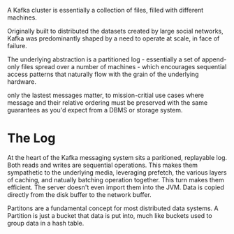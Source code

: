 A Kafka cluster is essentially a collection of files, filled with different machines.

Originally built to distributed the datasets created by large social networks, Kafka was predominantly shaped by a need to operate at scale, in face of failure.

The underlying abstraction is a partitioned log - essentially a set of append-only files spread over a number of machines - which encourages sequential access patterns that naturally flow with the grain of the underlying hardware.

only the lastest messages matter, to mission-critial use cases where message and their relative ordering must be preserved with the same guarantees as you'd expect from a DBMS or storage system.

The Log
=
At the heart of the Kafka messaging system sits a paritioned, replayable log. Both reads and writes are sequential operations. This makes them sympathetic to the underlying media, leveraging prefetch, the various layers of caching, and natually batching operation together. This turn makes them efficient. The server doesn't even import them into the JVM. Data is copied directly from the disk buffer to the network buffer.

Partitons are a fundamental concept for most distributed data systems. A Partition is just a bucket that data is put into, much like buckets used to group data in a hash table.